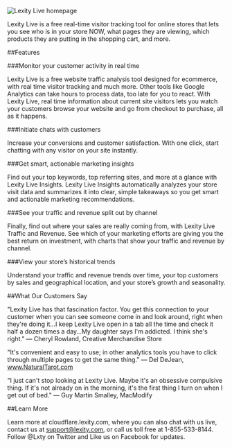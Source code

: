 ![Lexity Live homepage](/images/apps/lexity_live/live-homepage.png "The Lexity Live homepage")

Lexity Live is a free real-time visitor tracking tool for online stores that lets you see who is in your store NOW, what pages they are viewing, which products they are putting in the shopping cart, and more.

##Features

###Monitor your customer activity in real time

Lexity Live is a free website traffic analysis tool designed for ecommerce, with real time visitor tracking and much more. Other tools like Google Analytics can take hours to process data, too late for you to react. With Lexity Live, real time information about current site visitors lets you watch your customers browse your website and go from checkout to purchase, all as it happens.

###Initiate chats with customers

Increase your conversions and customer satisfaction. With one click, start chatting with any visitor on your site instantly.

###Get smart, actionable marketing insights

Find out your top keywords, top referring sites, and more at a glance with Lexity Live Insights. Lexity Live Insights automatically analyzes your store visit data and summarizes it into clear, simple takeaways so you get smart and actionable marketing recommendations.

###See your traffic and revenue split out by channel

Finally, find out where your sales are really coming from, with Lexity Live Traffic and Revenue. See which of your marketing efforts are giving you the best return on investment, with charts that show your traffic and revenue by channel.

###View your store’s historical trends

Understand your traffic and revenue trends over time, your top customers by sales and geographical location, and your store’s growth and seasonality.

##What Our Customers Say

"Lexity Live has that fascination factor. You get this connection to your customer when you can see someone come in and look around, right when they're doing it…I keep Lexity Live open in a tab all the time and check it half a dozen times a day…My daughter says I'm addicted. I think she's right." — Cheryl Rowland, Creative Merchandise Store

"It's convenient and easy to use; in other analytics tools you have to click through multiple pages to get the same thing." — Del DeJean, www.NaturalTarot.com

"I just can't stop looking at Lexity Live. Maybe it's an obsessive compulsive thing. If it's not already on in the morning, it's the first thing I turn on when I get out of bed." — Guy Martin Smalley, MacModify

##Learn More

Learn more at cloudflare.lexity.com, where you can also chat with us live, contact us at support@lexity.com, or call us toll free at 1-855-533-8144. Follow @Lxty on Twitter and Like us on Facebook for updates.
